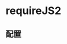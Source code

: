 requireJS2
=========================================================================================================================
配置
-------------------------------------------
